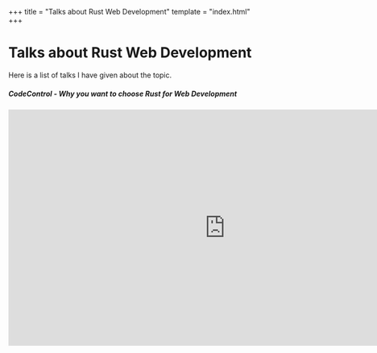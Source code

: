 +++
title = "Talks about Rust Web Development"
template = "index.html"
+++

# Talks about Rust Web Development

Here is a list of talks I have given about the topic. 

<h5>CodeControl - Why you want to choose Rust for Web Development</h5>

<iframe src="https://docs.google.com/presentation/d/e/2PACX-1vQeOh-CHSdtAZlIz_E2H_sj8Sm41UCDPCPFwzW0gzwPMb8LwSPevCL6hnndXq-QFA4Jmgs6UvsjjVzE/embed?start=false&loop=false&delayms=3000" frameborder="0" width="860" height="469" allowfullscreen="true" mozallowfullscreen="true" webkitallowfullscreen="true"></iframe>

